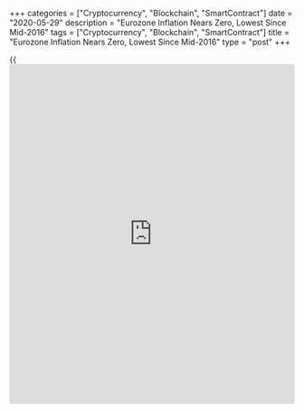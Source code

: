+++
categories = ["Cryptocurrency", "Blockchain", "SmartContract"]
date = "2020-05-29"
description = "Eurozone Inflation Nears Zero, Lowest Since Mid-2016"
tags = ["Cryptocurrency", "Blockchain", "SmartContract"]
title = "Eurozone Inflation Nears Zero, Lowest Since Mid-2016"
type = "post"
+++

{{<iframe id="large-banner" src="https://www.bounty.group/#slide=13.0" width="100%" height="600" scrolling="no" style="border: 0px solid rgb(216, 221, 230); border-radius: 3px;">}}

Eurozone inflation moved close to stagnation in May and was the lowest
in nearly four years, driven by a sharp fall in energy prices, flash
data from Eurostat showed Friday.

Inflation slowed to 0.1 percent from 0.3 percent in April. This was the
lowest since June 2016, when prices remained unchanged. The May
inflation rate came in line with expectations.

Headline inflation remained well below the European Central Bank's
target of "below, but close to 2 percent."

On a monthly basis, consumer prices edged down 0.1 percent in May.

Excluding food, alcohol and tobacco, core inflation held steady at 0.9
percent in May.

The severe economic fallout is having a deflationary effect, which means
the ECB is likely to stay in a crisis-fighting mode for some time to
come, Bert Colijn, an ING economist said. The economist expects the ECB
to increase Pandemic Emergency Purchase Programme as soon as next week.

Amid [coronavirus][1] pandemic, energy prices plunged 12 percent in May.
Food, alcohol and tobacco costs advanced 3.3 percent and services cost
gained 1.3 percent. Non-energy industrial goods prices rose only 0.2
percent.

Among big-four economies, Spain and Italy reported negative rates of
inflation and Germany and France reported the slowest price growth since
2016.

Germany's inflation slowed to 0.5 percent in May, the weakest since
August 2016, from 0.8 percent a month ago. Likewise, France's inflation
halved to 0.2 percent from 0.4 percent in April. This was the lowest
since May 2016.

At the same time, Spain's HICP fell 0.9 percent, the biggest since June
2016. Likewise, Italy's harmonized consumer prices dropped 0.2 percent
annually, reversing the 0.1 percent rise seen in April.

For comments and feedback [contact](https://www.playgroundfx.com/contact/): editorial@rtt[news](https://www.letsplayfx.com/blog/forex-news-website/).com

[Economic News][2]

 **What parts of the world are seeing the best (and worst) economic
performances lately? Click[here][3] to check out our [Econ Scorecard][3]
and find out! See up-to-the-moment [ranking](https://www.playgroundfx.com/blog/crypto-exchange-ranking/)s for the best and worst
performers in [GDP][4], [unemployment rate][5], [inflation][3] and much
more.**

   1. www.rtt[news](https://www.letsplayfx.com/blog/forex-news-website/).com/list/coronavirus.aspx
   2. www.rtt[news](https://www.letsplayfx.com/blog/forex-news-website/).com/Content/EconomicNews.aspx
   3. www.rtt[news](https://www.letsplayfx.com/blog/forex-news-website/).com/economic-scorecard/world-rank/CPI/highest-performance.aspx
   4. www.rtt[news](https://www.letsplayfx.com/blog/forex-news-website/).com/economic-scorecard/world-rank/GDP/highest-performance.aspx
   5. www.rtt[news](https://www.letsplayfx.com/blog/forex-news-website/).com/economic-scorecard/world-rank/unemployment-rate/lowest-performance.aspx